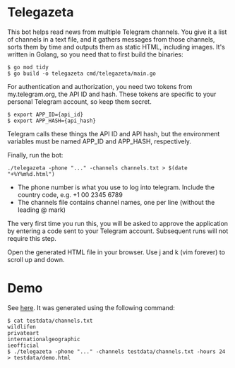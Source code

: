 # Telegazeta

This bot helps read news from multiple Telegram channels.
You give it a list of channels in a text file, and it gathers messages from those channels, sorts them by time and outputs them as static HTML, including images.
It's written in Golang, so you need that to first build the binaries:

    $ go mod tidy
    $ go build -o telegazeta cmd/telegazeta/main.go

For authentication and authorization, you need two tokens from my.telegram.org, the API ID and hash.
These tokens are specific to your personal Telegram account, so keep them secret.

    $ export APP_ID={api_id}
    $ export APP_HASH={api_hash}

Telegram calls these things the API ID and API hash, but the environment variables must be named APP_ID and APP_HASH, respectively.

Finally, run the bot:

    ./telegazeta -phone "..." -channels channels.txt > $(date "+%Y%m%d.html")

- The phone number is what you use to log into telegram.  Include the country code, e.g. +1 00 2345 6789
- The channels file contains channel names, one per line (without the leading @ mark)

The very first time you run this, you will be asked to approve the application by entering a code sent to your Telegram account.
Subsequent runs will not require this step.

Open the generated HTML file in your browser.
Use j and k (vim forever) to scroll up and down.

# Demo

See [here](http://htmlpreview.github.io/?https://raw.githubusercontent.com/mpenkov/tools/master/telegazeta/testdata/demo.html).
It was generated using the following command:

    $ cat testdata/channels.txt
    wildlifen
    privateart
    internationalgeographic
    ieofficial
    $ ./telegazeta -phone "..." -channels testdata/channels.txt -hours 24 > testdata/demo.html

